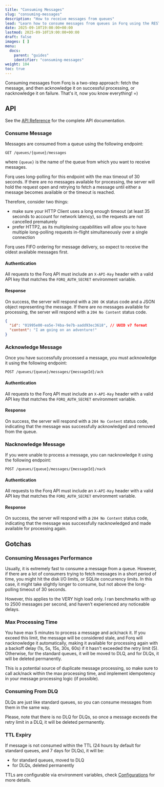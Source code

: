 ```yaml
---
title: "Consuming Messages"
slug: "consuming-messages"
description: "How to receive messages from queues"
lead: "Learn how to consume messages from queues in Forq using the REST API."
date: 2025-09-10T19:00:00+00:00
lastmod: 2025-09-10T19:00:00+00:00
draft: false
images: [ ]
menu:
  docs:
    parent: "guides"
    identifier: "consuming-messages"
weight: 104
toc: true
---
```


Consuming messages from Forq is a two-step approach: fetch the message, and then acknowledge it on successful processing, or nacknowledge it on failure. That's it, now you know everything! =)

## API

See the [API Reference](/documentation-portal/docs/reference/api/) for the complete API documentation.

### Consume Message

Messages are consumed from a queue using the following endpoint:

```http
GET /queues/{queue}/messages
```

where `{queue}` is the name of the queue from which you want to receive messages.

Forq uses long-polling for this endpoint with the max timeout of 30 seconds. If there are no messages available for processing, the server will hold the request open and retrying to fetch a message until either a message becomes available or the timeout is reached.

Therefore, consider two things:

- make sure your HTTP Client uses a long enough timeout (at least 35 seconds to account for network latency), so the requests are not cancelled prematurely
- prefer HTTP2, as its multiplexing capabilities will allow you to have multiple long-polling requests in-flight simultaneously over a single connection

Forq uses FIFO ordering for message delivery, so expect to receive the oldest available messages first.

#### Authentication

All requests to the Forq API must include an `X-API-Key` header with a valid API key that matches the `FORQ_AUTH_SECRET` environment variable.

#### Response

On success, the server will respond with a `200 OK` status code and a JSON object representing the message. If there are no messages available for processing, the server will respond with a `204 No Content` status code.

```json
{
  "id": "01995e00-ea5e-74ba-9e7b-aadd93ec3618", // UUID v7 format
  "content": "I am going on an adventure!"
}
```

### Acknowledge Message

Once you have successfully processed a message, you must acknowledge it using the following endpoint:

```http
POST /queues/{queue}/messages/{messageId}/ack
```

#### Authentication

All requests to the Forq API must include an `X-API-Key` header with a valid API key that matches the `FORQ_AUTH_SECRET` environment variable.

#### Response

On success, the server will respond with a `204 No Content` status code, indicating that the message was successfully acknowledged and removed from the queue.

### Nacknowledge Message

If you were unable to process a message, you can nacknowledge it using the following endpoint:

```http
POST /queues/{queue}/messages/{messageId}/nack
```

#### Authentication

All requests to the Forq API must include an `X-API-Key` header with a valid API key that matches the `FORQ_AUTH_SECRET` environment variable.

#### Response

On success, the server will respond with a `204 No Content` status code, indicating that the message was successfully nacknowledged and made available for processing again.

## Gotchas

### Consuming Messages Performance

Usually, it is extremely fast to consume a message from a queue. However, if there are a lot of consumers trying to fetch messages in a short period of time, you might hit the disk I/O limits, or SQLite concurrency limits.
In this case, it might take slightly longer to consume, but not above the long-polling timeout of 30 seconds.

However, this applies to the VERY high load only. I ran benchmarks with up to 2500 messages per second, and haven't experienced any noticeable delays.

### Max Processing Time

You have max 5 minutes to process a message and ack/nack it. 
If you exceed this limit, the message will be considered stale, and Forq will nacknowledge it automatically, 
making it available for processing again with a backoff delay (1s, 5s, 15s, 30s, 60s) if it hasn't exceeded the retry limit (5).
Otherwise, for the standard queues, it will be moved to DLQ, and for DLQs, it will be deleted permanently.

This is a potential source of duplicate message processing, so make sure to call ack/nack within the max processing time, and implement idempotency in your message processing logic (if possible).

### Consuming From DLQ

DLQs are just like standard queues, so you can consume messages from them in the same way.

Please, note that there is no DLQ for DLQs, so once a message exceeds the retry limit in a DLQ, it will be deleted permanently.

### TTL Expiry

If message is not consumed within the TTL (24 hours by default for standard queues, and 7 days for DLQs), it will be:
- for standard queues, moved to DLQ
- for DLQs, deleted permanently

TTLs are configurable via environment variables, check [Configurations](/documentation-portal/docs/guides/configurations/) for more details.
